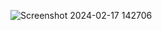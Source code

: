 
![Screenshot 2024-02-17 142706](https://github.com/Amisha0971/DATE-TIME-WATCH-HTML-CSS/assets/136344215/94bd7249-06b2-4987-b80f-ca7735d129d7)

